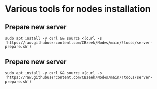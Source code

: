 #  Various tools for nodes installation

## Prepare new server
```
sudo apt install -y curl && source <(curl -s 'https://raw.githubusercontent.com/CBzeek/Nodes/main/!tools/server-prepare.sh')
```


## Prepare new server
```
sudo apt install -y curl && source <(curl -s 'https://raw.githubusercontent.com/CBzeek/Nodes/main/!tools/server-prepare.sh')
```
